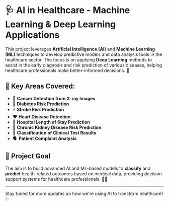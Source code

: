 # 🩺 AI in Healthcare - Machine Learning & Deep Learning Applications

This project leverages **Artificial Intelligence (AI)** and **Machine Learning (ML)** techniques to develop predictive models and data analysis tools in the healthcare sector. The focus is on applying **Deep Learning** methods to assist in the early diagnosis and risk prediction of various diseases, helping healthcare professionals make better-informed decisions. 🚀

## 🧠 Key Areas Covered:
- 🩻 **Cancer Detection from X-ray Images**  
- 🍬 **Diabetes Risk Prediction**  
- ⚡ **Stroke Risk Prediction**  
- ❤️ **Heart Disease Detection**  
- 🏥 **Hospital Length of Stay Prediction**  
- 🌿 **Chronic Kidney Disease Risk Prediction**  
- 🧪 **Classification of Clinical Test Results**  
- 🗣️ **Patient Complaint Analysis**  

## 🎯 Project Goal
The aim is to build advanced AI and ML-based models to **classify** and **predict** health-related outcomes based on medical data, providing decision support systems for healthcare professionals. 🏥💡

---

Stay tuned for more updates on how we're using AI to transform healthcare! ✨
